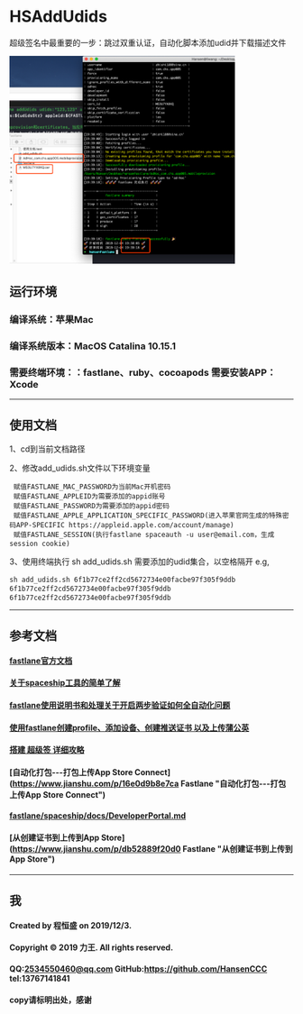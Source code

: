 # HSAddUdids
超级签名中最重要的一步：跳过双重认证，自动化脚本添加udid并下载描述文件

<img src="https://raw.githubusercontent.com/HansenCCC/HSAddUdids/master/%E6%95%88%E6%9E%9C%E5%9B%BE.png"  width="400">

## 运行环境
### 编译系统：苹果Mac
### 编译系统版本：MacOS Catalina 10.15.1
### 需要终端环境：：fastlane、ruby、cocoapods 需要安装APP：Xcode
***

## 使用文档
1、cd到当前文档路径

2、修改add_udids.sh文件以下环境变量
   ```
    赋值FASTLANE_MAC_PASSWORD为当前Mac开机密码
    赋值FASTLANE_APPLEID为需要添加的appid账号
    赋值FASTLANE_PASSWORD为需要添加的appid密码
    赋值FASTLANE_APPLE_APPLICATION_SPECIFIC_PASSWORD(进入苹果官网生成的特殊密码APP-SPECIFIC https://appleid.apple.com/account/manage)
    赋值FASTLANE_SESSION(执行fastlane spaceauth -u user@email.com，生成session cookie)
```

3、使用终端执行 sh add_udids.sh 需要添加的udid集合，以空格隔开
    e.g,
```
sh add_udids.sh 6f1b77ce2ff2cd5672734e00facbe97f305f9ddb 6f1b77ce2ff2cd5672734e00facbe97f305f9ddb 6f1b77ce2ff2cd5672734e00facbe97f305f9ddb
```


***
## 参考文档
#### [fastlane官方文档](https://docs.fastlane.tools/ "fastlane官方文档")
#### [关于spaceship工具的简单了解](https://www.jianshu.com/p/1d63bfef1738 "关于spaceship工具的简单了解")
#### [fastlane使用说明书和处理关于开启两步验证如何全自动化问题](https://www.jianshu.com/p/19ae8cc865b0 "fastlane使用说明书和处理关于开启两步验证如何全自动化问题")
#### [使用fastlane创建profile、添加设备、创建推送证书 以及上传蒲公英](https://www.jianshu.com/p/2defceba2761 "使用fastlane创建profile、添加设备、创建推送证书 以及上传蒲公英")
#### [搭建 超级签 详细攻略](https://blog.csdn.net/LiaoQuesg/article/details/101219984  "搭建 超级签 详细攻略")
#### [自动化打包---打包上传App Store Connect](https://www.jianshu.com/p/16e0d9b8e7ca Fastlane "自动化打包---打包上传App Store Connect")
#### [fastlane/spaceship/docs/DeveloperPortal.md](https://github.com/fastlane/fastlane/blob/master/spaceship/docs/DeveloperPortal.md#example-data "fastlane/spaceship/docs/DeveloperPortal.md")
#### [从创建证书到上传到App Store](https://www.jianshu.com/p/db52889f20d0 Fastlane "从创建证书到上传到App Store")

***



## 我
#### Created by 程恒盛 on 2019/12/3.
#### Copyright © 2019 力王. All rights reserved.
#### QQ:2534550460@qq.com  GitHub:https://github.com/HansenCCC  tel:13767141841
#### copy请标明出处，感谢
